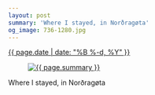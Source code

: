 ```yaml
---
layout: post
summary: 'Where I stayed, in Norðragøta'
og_image: 736-1280.jpg
---
```


<div class="post">
 <time>
  <a href="/736">
   {{ page.date | date: "%B %-d, %Y" }}
  </a>
 </time>
 <a href="/736">
  <figure data-taken="3/10/2018">
   <img alt="{{ page.summary }}" sizes="(min-width: 700px) 50vw, calc(100vw - 2rem)" src="{{ site.assets_url }}/736-640.jpg" srcset="{{ site.assets_url }}/736-320.jpg 320w, {{ site.assets_url }}/736-640.jpg 640w, {{ site.assets_url }}/736-960.jpg 960w, {{ site.assets_url }}/736-1280.jpg 1280w"/>
  </figure>
 </a>
 <span>
  Where I stayed, in Norðragøta
 </span>
</div>
